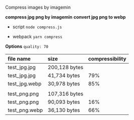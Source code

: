 Compress images by imagemin

**compress jpg png by imagemin**
**convert jpg png to webp**

- script
  `node compress.js`

- webpack
	`yarn compress`



**Options**
`quality: 70`

| file name     | size          | compressibility |
| :------------ | :------------ | :-------------- |
| test_jpg.jpg  | 200,128 bytes |                 |
| test_jpg.jpg  | 41,734 bytes  | 79%             |
| test_jpg.webp | 30,978 bytes  | 85%             |
|               |               |                 |
| test_png.png  | 107,316 bytes |                 |
| test_png.png  | 90,093 bytes  | 16%             |
| test_png.webp | 36,130 bytes  | 66%             |

